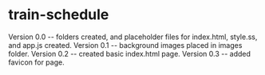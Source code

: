 # train-schedule
Version 0.0 -- folders created, and placeholder files for index.html, style.ss, and app.js created.
Version 0.1 -- background images placed in images folder.
Version 0.2 -- created basic index.html page.
Version 0.3 -- added favicon for page.
